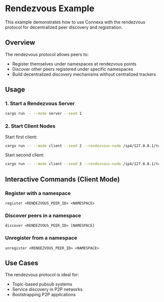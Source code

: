 # Rendezvous Example

This example demonstrates how to use Connexa with the rendezvous protocol for decentralized peer discovery and
registration.

## Overview

The rendezvous protocol allows peers to:

- Register themselves under namespaces at rendezvous points
- Discover other peers registered under specific namespaces
- Build decentralized discovery mechanisms without centralized trackers

## Usage

### 1. Start a Rendezvous Server

```bash
cargo run -- --mode server --seed 1
```

### 2. Start Client Nodes

Start first client:

```bash
cargo run -- --mode client --seed 2 --rendezvous-node /ip4/127.0.0.1/tcp/62649/p2p/12D3KooWDpJ7As7BWAwRMfu1VU2WCqNjvq387JEYKDBj4kx6nXTN
```

Start second client:

```bash
cargo run -- --mode client --seed 3 --rendezvous-node /ip4/127.0.0.1/tcp/62649/p2p/12D3KooWDpJ7As7BWAwRMfu1VU2WCqNjvq387JEYKDBj4kx6nXTN
```

## Interactive Commands (Client Mode)

### Register with a namespace

```
register <RENDEZVOUS_PEER_ID> <NAMESPACE>
```

### Discover peers in a namespace

```
discover <RENDEZVOUS_PEER_ID> [NAMESPACE]
```

### Unregister from a namespace

```
unregister <RENDEZVOUS_PEER_ID> <NAMESPACE>
```

## Use Cases

The rendezvous protocol is ideal for:

- Topic-based pubsub systems
- Service discovery in P2P networks
- Bootstrapping P2P applications
